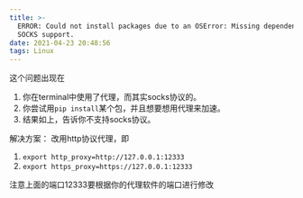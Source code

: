 ```yaml
---
title: >-
  ERROR: Could not install packages due to an OSError: Missing dependencies for
  SOCKS support.
date: 2021-04-23 20:48:56
tags: Linux
---
```

这个问题出现在
1. 你在terminal中使用了代理，而其实socks协议的。
2. 你尝试用`pip install`某个包，并且想要想用代理来加速。
3. 结果如上，告诉你不支持socks协议。

解决方案：
改用http协议代理，即
1. `export http_proxy=http://127.0.0.1:12333`
2. `export https_proxy=https://127.0.0.1:12333`

注意上面的端口12333要根据你的代理软件的端口进行修改